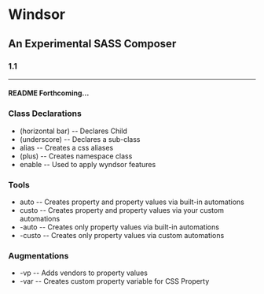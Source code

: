 # Windsor
## An Experimental SASS Composer
### 1.1
<hr>

#### README Forthcoming...

### Class Declarations
- (horizontal bar) -- Declares Child
- (underscore) -- Declares a sub-class
- alias -- Creates a css aliases
- (plus) -- Creates namespace class
- enable -- Used to apply wyndsor features

### Tools
  - auto -- Creates property and property values via built-in automations
  - custo -- Creates property and property values via your custom automations
  - -auto -- Creates only property values via built-in automations
  - -custo -- Creates only property values via custom automations

### Augmentations
- -vp -- Adds vendors to property values
- -var -- Creates custom property variable for CSS Property
